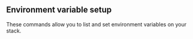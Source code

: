 <!-- usedin: [ _legacy_docker/Toolbelt/toolbelt-env-vars-v1.md, _maestro/Toolbelt/toolbelt-env-vars-v1.md, _node/toolbelt/toolbelt-env-vars-v1.md, _rails/Toolbelt/toolbelt-env-vars-v1.md] -->


## Environment variable setup

These commands allow you to list and set environment variables on your stack.


